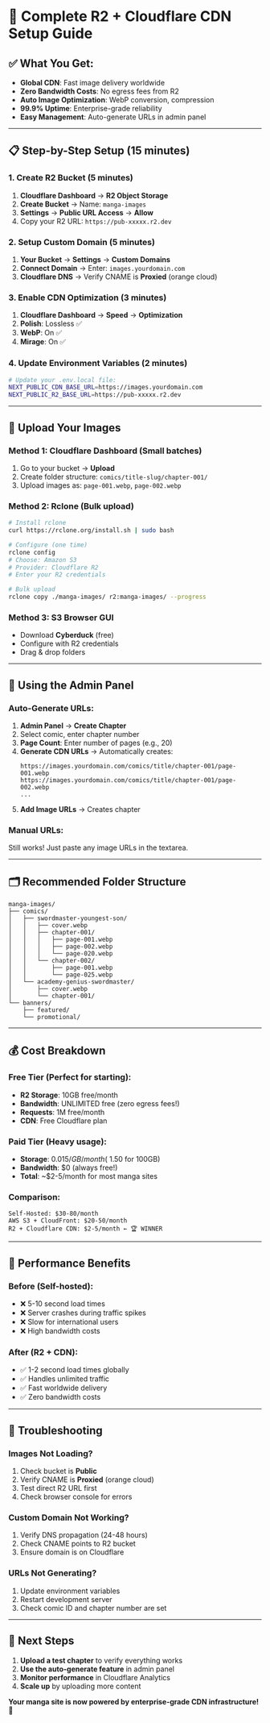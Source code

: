 # 🚀 Complete R2 + Cloudflare CDN Setup Guide

## ✅ What You Get:
- **Global CDN**: Fast image delivery worldwide
- **Zero Bandwidth Costs**: No egress fees from R2
- **Auto Image Optimization**: WebP conversion, compression
- **99.9% Uptime**: Enterprise-grade reliability
- **Easy Management**: Auto-generate URLs in admin panel

---

## 📋 Step-by-Step Setup (15 minutes)

### **1. Create R2 Bucket (5 minutes)**
1. **Cloudflare Dashboard** → **R2 Object Storage**
2. **Create Bucket** → Name: `manga-images`
3. **Settings** → **Public URL Access** → **Allow**
4. Copy your R2 URL: `https://pub-xxxxx.r2.dev`

### **2. Setup Custom Domain (5 minutes)**
1. **Your Bucket** → **Settings** → **Custom Domains**
2. **Connect Domain** → Enter: `images.yourdomain.com`
3. **Cloudflare DNS** → Verify CNAME is **Proxied** (orange cloud)

### **3. Enable CDN Optimization (3 minutes)**
1. **Cloudflare Dashboard** → **Speed** → **Optimization**
2. **Polish**: Lossless ✅
3. **WebP**: On ✅
4. **Mirage**: On ✅

### **4. Update Environment Variables (2 minutes)**
```bash
# Update your .env.local file:
NEXT_PUBLIC_CDN_BASE_URL=https://images.yourdomain.com
NEXT_PUBLIC_R2_BASE_URL=https://pub-xxxxx.r2.dev
```

---

## 📁 Upload Your Images

### **Method 1: Cloudflare Dashboard (Small batches)**
1. Go to your bucket → **Upload**
2. Create folder structure: `comics/title-slug/chapter-001/`
3. Upload images as: `page-001.webp`, `page-002.webp`

### **Method 2: Rclone (Bulk upload)**
```bash
# Install rclone
curl https://rclone.org/install.sh | sudo bash

# Configure (one time)
rclone config
# Choose: Amazon S3
# Provider: Cloudflare R2
# Enter your R2 credentials

# Bulk upload
rclone copy ./manga-images/ r2:manga-images/ --progress
```

### **Method 3: S3 Browser GUI**
- Download **Cyberduck** (free)
- Configure with R2 credentials
- Drag & drop folders

---

## 🎯 Using the Admin Panel

### **Auto-Generate URLs:**
1. **Admin Panel** → **Create Chapter**
2. Select comic, enter chapter number
3. **Page Count**: Enter number of pages (e.g., 20)
4. **Generate CDN URLs** → Automatically creates:
   ```
   https://images.yourdomain.com/comics/title/chapter-001/page-001.webp
   https://images.yourdomain.com/comics/title/chapter-001/page-002.webp
   ...
   ```
5. **Add Image URLs** → Creates chapter

### **Manual URLs:**
Still works! Just paste any image URLs in the textarea.

---

## 🗂️ Recommended Folder Structure

```
manga-images/
├── comics/
│   ├── swordmaster-youngest-son/
│   │   ├── cover.webp
│   │   ├── chapter-001/
│   │   │   ├── page-001.webp
│   │   │   ├── page-002.webp
│   │   │   └── page-020.webp
│   │   └── chapter-002/
│   │       ├── page-001.webp
│   │       └── page-025.webp
│   └── academy-genius-swordmaster/
│       ├── cover.webp
│       └── chapter-001/
└── banners/
    ├── featured/
    └── promotional/
```

---

## 💰 Cost Breakdown

### **Free Tier (Perfect for starting):**
- **R2 Storage**: 10GB free/month
- **Bandwidth**: UNLIMITED free (zero egress fees!)
- **Requests**: 1M free/month
- **CDN**: Free Cloudflare plan

### **Paid Tier (Heavy usage):**
- **Storage**: $0.015/GB/month (~$1.50 for 100GB)
- **Bandwidth**: $0 (always free!)
- **Total**: ~$2-5/month for most manga sites

### **Comparison:**
```
Self-Hosted: $30-80/month
AWS S3 + CloudFront: $20-50/month
R2 + Cloudflare CDN: $2-5/month ← 🏆 WINNER
```

---

## 🚀 Performance Benefits

### **Before (Self-hosted):**
- ❌ 5-10 second load times
- ❌ Server crashes during traffic spikes
- ❌ Slow for international users
- ❌ High bandwidth costs

### **After (R2 + CDN):**
- ✅ 1-2 second load times globally
- ✅ Handles unlimited traffic
- ✅ Fast worldwide delivery
- ✅ Zero bandwidth costs

---

## 🔧 Troubleshooting

### **Images Not Loading?**
1. Check bucket is **Public**
2. Verify CNAME is **Proxied** (orange cloud)
3. Test direct R2 URL first
4. Check browser console for errors

### **Custom Domain Not Working?**
1. Verify DNS propagation (24-48 hours)
2. Check CNAME points to R2 bucket
3. Ensure domain is on Cloudflare

### **URLs Not Generating?**
1. Update environment variables
2. Restart development server
3. Check comic ID and chapter number are set

---

## 🎯 Next Steps

1. **Upload a test chapter** to verify everything works
2. **Use the auto-generate feature** in admin panel
3. **Monitor performance** in Cloudflare Analytics
4. **Scale up** by uploading more content

**Your manga site is now powered by enterprise-grade CDN infrastructure! 🚀**
